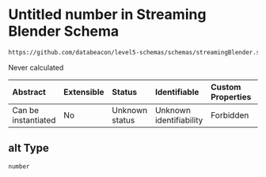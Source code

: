 # Untitled number in Streaming Blender Schema

```txt
https://github.com/databeacon/level5-schemas/schemas/streamingBlender.schema.json#/properties/nct/properties/projExit/properties/location/properties/alt
```

Never calculated

| Abstract            | Extensible | Status         | Identifiable            | Custom Properties | Additional Properties | Access Restrictions | Defined In                                                                                      |
| :------------------ | :--------- | :------------- | :---------------------- | :---------------- | :-------------------- | :------------------ | :---------------------------------------------------------------------------------------------- |
| Can be instantiated | No         | Unknown status | Unknown identifiability | Forbidden         | Allowed               | none                | [streamingBlender.schema.json\*](../../out/streamingBlender.schema.json "open original schema") |

## alt Type

`number`
